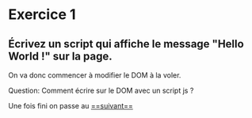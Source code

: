 # Exercice 1

## Écrivez un script qui affiche le message "Hello World !" sur la page.

  

On va donc commencer à modifier le DOM à la voler.

  

Question: Comment écrire sur le DOM avec un script js ?

Une fois fini on passe au [==suivant==](../exo2/exo2.md)